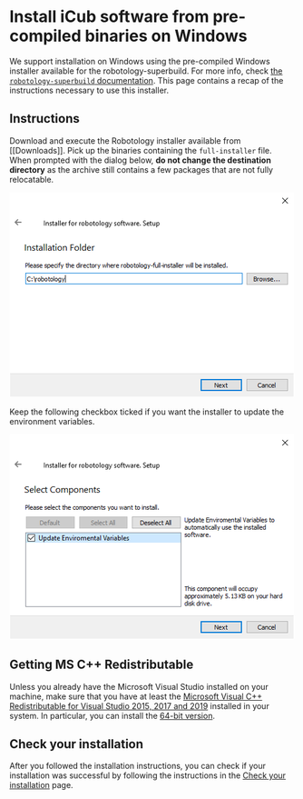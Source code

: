 # Install iCub software from pre-compiled binaries on Windows

We support installation on Windows using the pre-compiled Windows installer available for the robotology-superbuild. For more info, check [the `robotology-superbuild` documentation](https://github.com/robotology/robotology-superbuild#windows-from-binaries). This page contains a recap of the instructions necessary to use this installer.

## Instructions

Download and execute the Robotology installer available from [[Downloads]]. Pick up the binaries containing the `full-installer` file. When prompted with the dialog below, **do not change the destination directory** as the archive still contains a few packages that are not fully relocatable.

![robotology-installer-1.png](img/robotology-installer-1.png "robotology-installer-1.png")

Keep the following checkbox ticked if you want the installer to update the environment variables.

![robotology-installer-2.png](img/robotology-installer-2.png "robotology-installer-2.png")


##  Getting MS C++ Redistributable
Unless you already have the Microsoft Visual Studio installed on your machine, make sure that you have at least the [Microsoft Visual C++ Redistributable for Visual Studio 2015, 2017 and 2019](https://support.microsoft.com/en-us/help/2977003/the-latest-supported-visual-c-downloads) installed in your system. In particular, you can install the [64-bit version](https://aka.ms/vs/16/release/vc_redist.x64.exe).


## Check your installation
After you followed the installation instructions, you can check if your installation was successful by following the instructions in the [Check your installation](sw_installation/check_your_installation.md) page.

